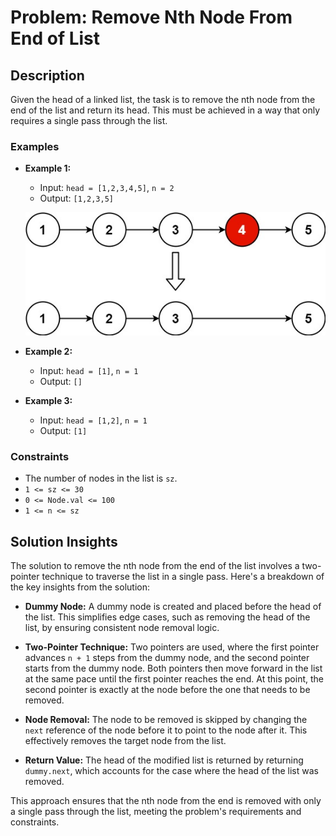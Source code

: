 # Problem: Remove Nth Node From End of List

## Description

Given the head of a linked list, the task is to remove the nth node from the end of the list and return its head. This must be achieved in a way that only requires a single pass through the list.

### Examples

- **Example 1:**
  - Input: `head = [1,2,3,4,5]`, `n = 2`
  - Output: `[1,2,3,5]`

  ![Remove Nth Node From End Example](remove_ex1.jpg "Remove Example")
  
- **Example 2:**
  - Input: `head = [1]`, `n = 1`
  - Output: `[]`

- **Example 3:**
  - Input: `head = [1,2]`, `n = 1`
  - Output: `[1]`

### Constraints

- The number of nodes in the list is `sz`.
- `1 <= sz <= 30`
- `0 <= Node.val <= 100`
- `1 <= n <= sz`

## Solution Insights

The solution to remove the nth node from the end of the list involves a two-pointer technique to traverse the list in a single pass. Here's a breakdown of the key insights from the solution:

- **Dummy Node:** A dummy node is created and placed before the head of the list. This simplifies edge cases, such as removing the head of the list, by ensuring consistent node removal logic.

- **Two-Pointer Technique:** Two pointers are used, where the first pointer advances `n + 1` steps from the dummy node, and the second pointer starts from the dummy node. Both pointers then move forward in the list at the same pace until the first pointer reaches the end. At this point, the second pointer is exactly at the node before the one that needs to be removed.

- **Node Removal:** The node to be removed is skipped by changing the `next` reference of the node before it to point to the node after it. This effectively removes the target node from the list.

- **Return Value:** The head of the modified list is returned by returning `dummy.next`, which accounts for the case where the head of the list was removed.

This approach ensures that the nth node from the end is removed with only a single pass through the list, meeting the problem's requirements and constraints.